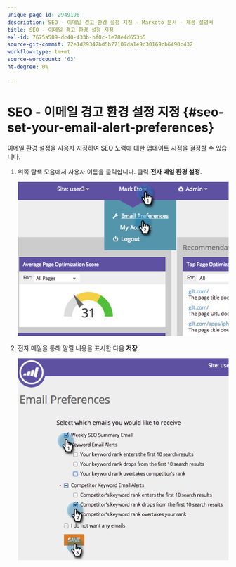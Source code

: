 ```yaml
---
unique-page-id: 2949196
description: SEO - 이메일 경고 환경 설정 지정 - Marketo 문서 - 제품 설명서
title: SEO - 이메일 경고 환경 설정 지정
exl-id: 7675a589-dc40-433b-bf0c-1e78e4d653b5
source-git-commit: 72e1d29347bd5b77107da1e9c30169cb6490c432
workflow-type: tm+mt
source-wordcount: '63'
ht-degree: 0%

---
```


# SEO - 이메일 경고 환경 설정 지정 {#seo-set-your-email-alert-preferences}

이메일 환경 설정을 사용자 지정하여 SEO 노력에 대한 업데이트 시점을 결정할 수 있습니다.

1. 위쪽 탐색 모음에서 사용자 이름을 클릭합니다. 클릭 **전자 메일 환경 설정**.

   ![](assets/image2014-9-17-21-3a23-3a28.png)

1. 전자 메일을 통해 알릴 내용을 표시한 다음 **저장**.

   ![](assets/image2014-9-17-21-3a23-3a33.png)
